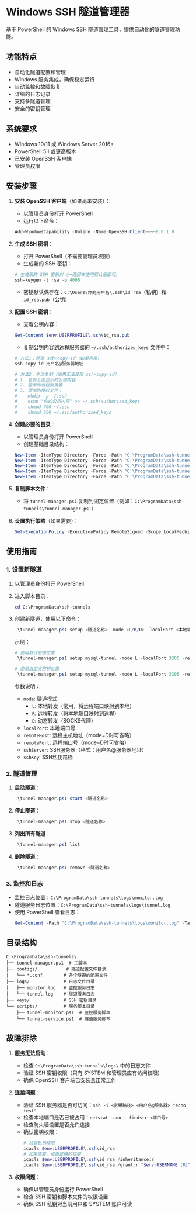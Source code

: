 # Windows SSH 隧道管理器

基于 PowerShell 的 Windows SSH 隧道管理工具，提供自动化的隧道管理功能。

## 功能特点

- 自动化隧道配置和管理
- Windows 服务集成，确保稳定运行
- 自动监控和故障恢复
- 详细的日志记录
- 支持多隧道管理
- 安全的密钥管理

## 系统要求

- Windows 10/11 或 Windows Server 2016+
- PowerShell 5.1 或更高版本
- 已安装 OpenSSH 客户端
- 管理员权限

## 安装步骤

1. **安装 OpenSSH 客户端**（如果尚未安装）：
   - 以管理员身份打开 PowerShell
   - 运行以下命令：
   ```powershell
   Add-WindowsCapability -Online -Name OpenSSH.Client~~~~0.0.1.0
   ```

2. **生成 SSH 密钥**：
   - 打开 PowerShell（不需要管理员权限）
   - 生成新的 SSH 密钥：
   ```powershell
   # 生成新的 SSH 密钥对（一路回车使用默认值即可）
   ssh-keygen -t rsa -b 4096
   ```
   - 密钥默认保存在：`C:\Users\你的用户名\.ssh\id_rsa`（私钥）和 `id_rsa.pub`（公钥）

3. **配置 SSH 密钥**：
   - 查看公钥内容：
   ```powershell
   Get-Content $env:USERPROFILE\.ssh\id_rsa.pub
   ```
   - 复制公钥内容到远程服务器的 `~/.ssh/authorized_keys` 文件中：
   ```powershell
   # 方法1：使用 ssh-copy-id（如果可用）
   ssh-copy-id 用户名@服务器地址

   # 方法2：手动复制（如果无法使用 ssh-copy-id）
   # 1. 复制上面显示的公钥内容
   # 2. 登录到远程服务器
   # 3. 添加到授权文件：
   #    mkdir -p ~/.ssh
   #    echo "你的公钥内容" >> ~/.ssh/authorized_keys
   #    chmod 700 ~/.ssh
   #    chmod 600 ~/.ssh/authorized_keys
   ```

4. **创建必要的目录**：
   - 以管理员身份打开 PowerShell
   - 创建基础目录结构：
   ```powershell
   New-Item -ItemType Directory -Force -Path "C:\ProgramData\ssh-tunnels"
   New-Item -ItemType Directory -Force -Path "C:\ProgramData\ssh-tunnels\configs"
   New-Item -ItemType Directory -Force -Path "C:\ProgramData\ssh-tunnels\logs"
   New-Item -ItemType Directory -Force -Path "C:\ProgramData\ssh-tunnels\keys"
   New-Item -ItemType Directory -Force -Path "C:\ProgramData\ssh-tunnels\scripts"
   ```

5. **复制脚本文件**：
   - 将 `tunnel-manager.ps1` 复制到固定位置（例如：`C:\ProgramData\ssh-tunnels\tunnel-manager.ps1`）

6. **设置执行策略**（如果需要）：
   ```powershell
   Set-ExecutionPolicy -ExecutionPolicy RemoteSigned -Scope LocalMachine
   ```

## 使用指南

### 1. 设置新隧道

1. 以管理员身份打开 PowerShell
2. 进入脚本目录：
   ```powershell
   cd C:\ProgramData\ssh-tunnels
   ```
3. 创建新隧道，使用以下命令：
   ```powershell
   .\tunnel-manager.ps1 setup <隧道名称> -mode <L/R/D> -localPort <本地端口> -remoteHost <远程主机> -remotePort <远程端口> -sshServer <用户名@服务器> -sshKey <密钥路径>
   ```

   示例：
   ```powershell
   # 使用默认密钥位置
   .\tunnel-manager.ps1 setup mysql-tunnel -mode L -localPort 3306 -remoteHost localhost -remotePort 3306 -sshServer user@example.com -sshKey $env:USERPROFILE\.ssh\id_rsa

   # 使用自定义密钥位置
   .\tunnel-manager.ps1 setup mysql-tunnel -mode L -localPort 3306 -remoteHost localhost -remotePort 3306 -sshServer user@example.com -sshKey C:\path\to\your\private_key
   ```

   参数说明：
   - `mode`: 隧道模式
     - `L`: 本地转发（常用，将远程端口映射到本地）
     - `R`: 远程转发（将本地端口映射到远程）
     - `D`: 动态转发（SOCKS代理）
   - `localPort`: 本地端口号
   - `remoteHost`: 远程主机地址（mode=D时可省略）
   - `remotePort`: 远程端口号（mode=D时可省略）
   - `sshServer`: SSH服务器（格式：用户名@服务器地址）
   - `sshKey`: SSH私钥路径

### 2. 隧道管理

1. **启动隧道**：
   ```powershell
   .\tunnel-manager.ps1 start <隧道名称>
   ```

2. **停止隧道**：
   ```powershell
   .\tunnel-manager.ps1 stop <隧道名称>
   ```

3. **列出所有隧道**：
   ```powershell
   .\tunnel-manager.ps1 list
   ```

4. **删除隧道**：
   ```powershell
   .\tunnel-manager.ps1 remove <隧道名称>
   ```

### 3. 监控和日志

- 监控日志位置：`C:\ProgramData\ssh-tunnels\logs\monitor.log`
- 隧道服务日志位置：`C:\ProgramData\ssh-tunnels\logs\tunnel.log`
- 使用 PowerShell 查看日志：
  ```powershell
  Get-Content -Path "C:\ProgramData\ssh-tunnels\logs\monitor.log" -Tail 50 -Wait
  ```

## 目录结构

```
C:\ProgramData\ssh-tunnels\
├── tunnel-manager.ps1  # 主脚本
├── configs/           # 隧道配置文件目录
│   └── *.conf        # 各个隧道的配置文件
├── logs/             # 日志文件目录
│   ├── monitor.log   # 监控服务日志
│   └── tunnel.log    # 隧道服务日志
├── keys/             # SSH 密钥目录
└── scripts/          # 服务脚本目录
    ├── tunnel-monitor.ps1  # 监控服务脚本
    └── tunnel-service.ps1  # 隧道服务脚本
```

## 故障排除

1. **服务无法启动**：
   - 检查 `C:\ProgramData\ssh-tunnels\logs\` 中的日志文件
   - 验证 SSH 密钥权限（只有 SYSTEM 和管理员应有访问权限）
   - 确保 OpenSSH 客户端已安装且正常工作

2. **连接问题**：
   - 验证 SSH 服务器是否可访问：`ssh -i <密钥路径> <用户名@服务器> "echo test"`
   - 检查本地端口是否已被占用：`netstat -ano | findstr <端口号>`
   - 检查防火墙设置是否允许连接
   - 确认密钥权限：
     ```powershell
     # 检查私钥权限
     icacls $env:USERPROFILE\.ssh\id_rsa
     # 如果需要，设置正确的权限
     icacls $env:USERPROFILE\.ssh\id_rsa /inheritance:r
     icacls $env:USERPROFILE\.ssh\id_rsa /grant:r "$env:USERNAME:(R)"
     ```

3. **权限问题**：
   - 确保以管理员身份运行 PowerShell
   - 检查 SSH 密钥和脚本文件的权限设置
   - 确保 SSH 私钥对当前用户和 SYSTEM 账户可读
``` 